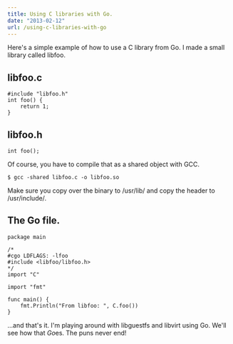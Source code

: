 ```yaml
---
title: Using C libraries with Go.
date: "2013-02-12"
url: /using-c-libraries-with-go
---
```



Here's a simple example of how to use a C library from Go. I made a small library called libfoo.

## libfoo.c
	#include "libfoo.h"
	int foo() {
		return 1;
	}

## libfoo.h
	int foo();

Of course, you have to compile that as a shared object with GCC.

	$ gcc -shared libfoo.c -o libfoo.so

Make sure you copy over the binary to <span class="mono">/usr/lib/</span> and copy the header to <span class="mono">/usr/include/</span>.

## The Go file.
	package main

	/*
	#cgo LDFLAGS: -lfoo
	#include <libfoo/libfoo.h>
	*/
	import "C"

	import "fmt"

	func main() {
		fmt.Println("From libfoo: ", C.foo())
	}

...and that's it. I'm playing around with libguestfs and libvirt using Go. We'll see how that <em>Go</em>es. The puns never end!

